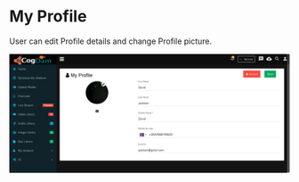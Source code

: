 # My Profile

User can edit Profile details and change Profile picture.

![](../.gitbook/assets/image%20%28157%29.png)

